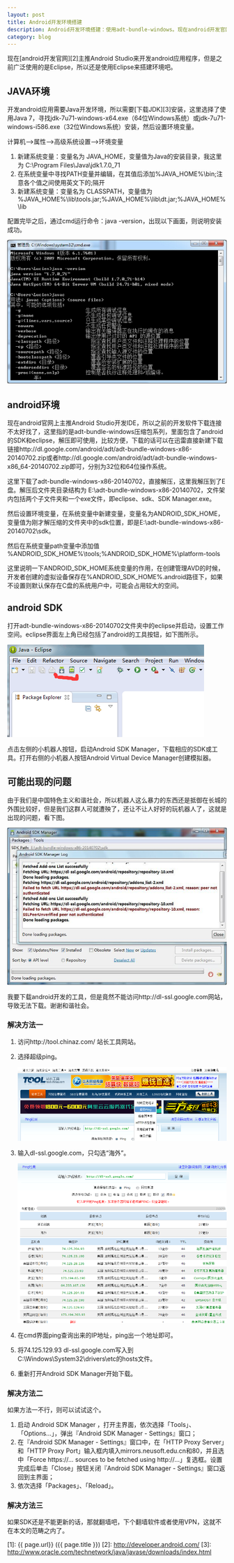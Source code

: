 ```yaml
---
layout: post
title: Android开发环境搭建
description: Android开发环境搭建：使用adt-bundle-windows。现在android开发官网主推Android Studio来开发android应用程序，但是之前广泛使用的是Eclipse，所以还是使用Eclipse来搭建环境吧。
category: blog
---
```


现在[android开发官网][2]主推Android Studio来开发android应用程序，但是之前广泛使用的是Eclipse，所以还是使用Eclipse来搭建环境吧。

## JAVA环境 ##
开发android应用需要Java开发环境，所以需要[下载JDK][3]安装，这里选择了使用Java 7，寻找jdk-7u71-windows-x64.exe（64位Windows系统）或jdk-7u71-windows-i586.exe（32位Windows系统）安装，然后设置环境变量。

计算机-->属性-->高级系统设置-->环境变量



1. 新建系统变量：变量名为 JAVA_HOME，变量值为Java的安装目录，我这里为 C:\Program Files\Java\jdk1.7.0_71
2. 在系统变量中寻找PATH变量并编辑，在其值后添加%JAVA_HOME%\bin;注意各个值之间使用英文下的;隔开
3. 新建系统变量：变量名为 CLASSPATH，变量值为 %JAVA_HOME%\lib\tools.jar;%JAVA_HOME%\lib\dt.jar;%JAVA_HOME%\lib

配置完毕之后，通过cmd运行命令：java -version，出现以下画面，则说明安装成功。

![Java version](/images/android-env/javaenv.jpg)


## android环境 ##
现在android官网上主推Android Studio开发IDE，所以之前的开发软件下载连接不太好找了，这里指的是adt-bundle-windows压缩包系列，里面包含了android的SDK和eclipse，解压即可使用，比较方便，下载的话可以在迅雷直接新建下载链接http://dl.google.com/android/adt/adt-bundle-windows-x86-20140702.zip或者http://dl.google.com/android/adt/adt-bundle-windows-x86_64-20140702.zip即可，分别为32位和64位操作系统。

这里下载了adt-bundle-windows-x86-20140702，直接解压，这里我解压到了E盘。解压后文件夹目录结构为
E:\adt-bundle-windows-x86-20140702，文件架内包括两个子文件夹和一个exe文件，即eclipse、sdk、SDK Manager.exe。

然后设置环境变量，在系统变量中新建变量，变量名为ANDROID_SDK_HOME，变量值为刚才解压缩的文件夹中的sdk位置，即是E:\adt-bundle-windows-x86-20140702\sdk。

然后在系统变量path变量中添加值 %ANDROID_SDK_HOME%\tools;%ANDROID_SDK_HOME%\platform-tools

这里说明一下ANDROID_SDK_HOME系统变量的作用，在创建管理AVD的时候，开发者创建的虚拟设备保存在%ANDROID_SDK_HOME%\.android路径下，如果不设置则默认保存在C盘的系统用户中，可能会占用较大的空间。


## android SDK ##
打开adt-bundle-windows-x86-20140702文件夹中的eclipse并启动，设置工作空间。eclipse界面左上角已经包括了android的工具按钮，如下图所示。

![Eclipse](/images/android-env/eclipse.png)

点击左侧的小机器人按钮，启动Android SDK Manager，下载相应的SDK或工具。打开右侧的小机器人按钮Android Virtual Device Manager创建模拟器。

## 可能出现的问题 ##
由于我们是中国特色主义和谐社会，所以机器人这么暴力的东西还是抵御在长城的外围比较好，但是我们这群人可就遭殃了，还让不让人好好的玩机器人了，这就是出现的问题，看下图。

![Eclipse](/images/android-env/problem.jpg)

我要下载android开发的工具，但是竟然不能访问http://dl-ssl.google.com网站，导致无法下载。谢谢和谐社会。

### 解决方法一 ###
1. 访问http://tool.chinaz.com/  站长工具网站。
2. 选择超级ping。

	![tools](/images/android-env/tools.png)

3. 输入dl-ssl.google.com，只勾选“海外”。

	![ping](/images/android-env/ping.png)

4. 在cmd界面ping查询出来的IP地址，ping出一个地址即可。
5. 将74.125.129.93 dl-ssl.google.com写入到C:\Windows\System32\drivers\etc的hosts文件。
6. 重新打开Android SDK Manager开始下载。

### 解决方法二 ###
如果方法一不行，则可以试试这个。

1. 启动 Android SDK Manager ，打开主界面，依次选择「Tools」、「Options...」，弹出『Android SDK Manager - Settings』窗口；
2. 在『Android SDK Manager - Settings』窗口中，在「HTTP Proxy Server」和「HTTP Proxy Port」输入框内填入mirrors.neusoft.edu.cn和80，并且选中「Force https://... sources to be fetched using http://...」复选框。设置完成后单击「Close」按钮关闭『Android SDK Manager - Settings』窗口返回到主界面；
3. 依次选择「Packages」、「Reload」。

### 解决方法三 ###
如果SDK还是不能更新的话，那就翻墙吧，下个翻墙软件或者使用VPN，这就不在本文的范畴之内了。





[1]:    {{ page.url}}  ({{ page.title }})
[2]: http://developer.android.com/
[3]: http://www.oracle.com/technetwork/java/javase/downloads/index.html